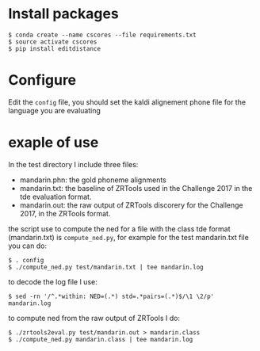 

# Install packages

    $ conda create --name cscores --file requirements.txt  
    $ source activate cscores
    $ pip install editdistance 

# Configure 

Edit the `config` file, you should set the kaldi alignement phone file for the
language you are evaluating

# exaple of use 

In the test directory I include three files:

- mandarin.phn: the gold phoneme alignments
- mandarin.txt: the baseline of ZRTools used in the Challenge 2017 in the 
                tde evaluation format.
- mandarin.out: the raw output of ZRTools discorery for the Challenge 2017, in the
                ZRTools format.

the script use to compute the ned for a file with the class tde format (mandarin.txt) is 
`compute_ned.py`, for example for the test mandarin.txt file you can do:

    $ . config
    $ ./compute_ned.py test/mandarin.txt | tee mandarin.log

to decode the log file I use:

    $ sed -rn '/^.*within: NED=(.*) std=.*pairs=(.*)$/\1 \2/p' mandarin.log

to compute ned from the raw output of ZRTools I do:

    $ ./zrtools2eval.py test/mandarin.out > mandarin.class 
    $ ./compute_ned.py mandarin.class | tee mandarin.log


